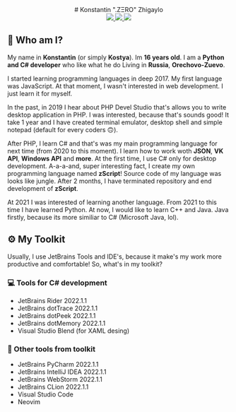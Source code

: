 <div align="center">
  # Konstantin ".ZΞRO" Zhigaylo
</div>


<div id="badges" align=center>
    <a href="https://gitlab.com/kostya-zero">
        <img src="https://img.shields.io/badge/GitLab-yellow?logo=gitlab&style=for-the-badge"/>
    </a>
    <a href="https://vk.com/kostya_zer0">
        <img src="https://img.shields.io/badge/VKontakte-blue?logo=vk&style=for-the-badge"/>
    </a>
    <a href="https://t.me/kostya_zer0">
        <img src="https://img.shields.io/badge/Telegram-blue?logo=telegram&style=for-the-badge"/>
    </a>
 </div>

## 👋 Who am I?
My name in **Konstantin** (or simply **Kostya**). Im **16 years old**. I am a **Python and C# developer** who like what he do Living in **Russia**, **Orechovo-Zuevo**.

I started learning programming languages in deep 2017. My first language was JavaScript.
At that moment, I wasn't interested in web development. I just learn it for myself.

In the past, in 2019 I hear about PHP Devel Studio that's allows you to write desktop application in PHP.
I was interested, because that's sounds good! It take 1 year and I have created terminal emulator, desktop shell and simple notepad (default for every coders 🙃).

After PHP, I learn C# and that's was my main programming language for next time (from 2020 to this moment).
I learn how to work woth **JSON**, **VK API**, **Windows API** and **more**. 
At the first time, I use C# only for desktop development. 
A-a-a-and, super interesting fact, I create my own programming language named **zScript**!
Source code of my language was looks like jungle.
After 2 months, I have terminated repository and end development of **zScript**.

At 2021 I was interested of learning another language. 
From 2021 to this time I have learned Python.
At now, I would like to learn C++ and Java. 
Java firstly, because its more similiar to C# (Microsoft Java, lol).

## ⚙️ My Toolkit
Usually, I use JetBrains Tools and IDE's, because it make's my work more productive and comfortable!
So, what's in my toolkit?

### 💻 Tools for C# development
- JetBrains Rider 2022.1.1
- JetBrains dotTrace 2022.1.1
- JetBrains dotPeek 2022.1.1
- JetBrains dotMemory 2022.1.1
- Visual Studio Blend (for XAML desing)
 
### 📝 Other tools from toolkit
- JetBrains PyCharm 2022.1.1
- JetBrains IntelliJ IDEA 2022.1.1
- JetBrains WebStorm 2022.1.1
- JetBrains CLion 2022.1.1
- Visual Studio Code
- Neovim
